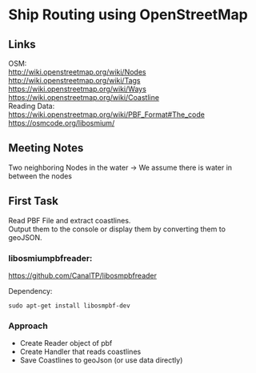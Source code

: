 # Ship Routing using OpenStreetMap

## Links
OSM:  
http://wiki.openstreetmap.org/wiki/Nodes​  
http://wiki.openstreetmap.org/wiki/Tags  
https://wiki.openstreetmap.org/wiki/Ways  
https://wiki.openstreetmap.org/wiki/Coastline  
Reading Data:  
https://wiki.openstreetmap.org/wiki/PBF_Format#The_code  
https://osmcode.org/libosmium/

## Meeting Notes
Two neighboring Nodes in the water -> We assume there is water in between the nodes

## First Task

Read PBF File and extract coastlines.  
Output them to the console or display them by converting them to geoJSON.

### libosmiumpbfreader:
https://github.com/CanalTP/libosmpbfreader

Dependency:  

    sudo apt-get install libosmpbf-dev


### Approach

* Create Reader object of pbf
* Create Handler that reads coastlines
* Save Coastlines to geoJson (or use data directly)